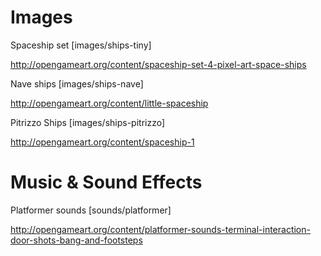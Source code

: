 # Images

Spaceship set [images/ships-tiny]

http://opengameart.org/content/spaceship-set-4-pixel-art-space-ships

Nave ships [images/ships-nave]

http://opengameart.org/content/little-spaceship

Pitrizzo Ships [images/ships-pitrizzo]

http://opengameart.org/content/spaceship-1

# Music & Sound Effects

Platformer sounds [sounds/platformer]

http://opengameart.org/content/platformer-sounds-terminal-interaction-door-shots-bang-and-footsteps
